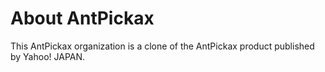 # About AntPickax
This AntPickax organization is a clone of the AntPickax product published by Yahoo! JAPAN.
